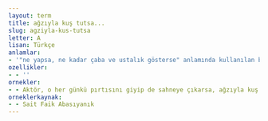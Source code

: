 ```yaml
---
layout: term
title: ağzıyla kuş tutsa...
slug: agziyla-kus-tutsa
letter: A
lisan: Türkçe
anlamlar:
- '"ne yapsa, ne kadar çaba ve ustalık gösterse" anlamında kullanılan bir söz'
ozellikler:
- - ''
ornekler:
- - Aktör, o her günkü pırtısını giyip de sahneye çıkarsa, ağzıyla kuş tutsa seyirciye Demirhane Müdürü olduğunu yutturamaz.
orneklerkaynak:
- - Sait Faik Abasıyanık
---
```

